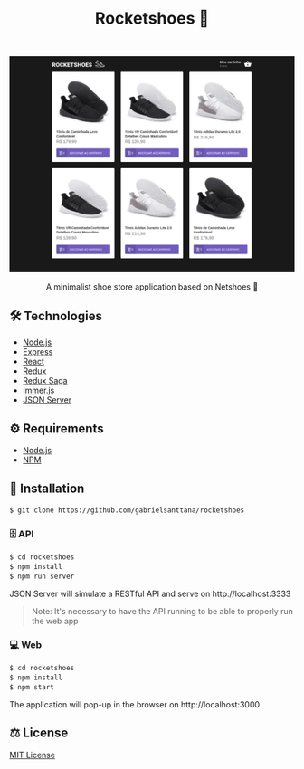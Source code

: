 # <div align="center" style="margin-bottom: 50px">Rocketshoes 👟</div>

####

<img src="./.github/homepage.png" />

<p align="center">A minimalist shoe store application based on Netshoes 👟</p>

## 🛠️ Technologies

<ul>
  <li><a href="https://nodejs.org/en/">Node.js</a></li>
  <li><a href="https://expressjs.com/">Express</a></li>
  <li><a href="https://reactjs.org/">React</a></li>
  <li><a href="https://redux.js.org/">Redux</a></li>
  <li><a href="https://redux-saga.js.org/">Redux Saga</a></li>
  <li><a href="https://github.com/immerjs/immer">Immer.js</a></li>
  <li><a href="https://www.npmjs.com/package/json-server">JSON Server</a></li>
</ul>

## ⚙️ Requirements

<ul>
  <li><a href="https://nodejs.org/en/">Node.js</a></li>
  <li><a href="https://www.npmjs.com/">NPM</a></li>
</ul>

## 🚀 Installation

```bash
$ git clone https://github.com/gabrielsanttana/rocketshoes
```

### 🗄️ API

```bash
$ cd rocketshoes
$ npm install
$ npm run server
```

JSON Server will simulate a RESTful API and serve on http://localhost:3333

> Note: It's necessary to have the API running to be able to properly run the web app

### 💻 Web

```bash
$ cd rocketshoes
$ npm install
$ npm start
```

The application will pop-up in the browser on http://localhost:3000

## ⚖️ License

[MIT License](https://github.com/gabrielsanttana/rocketshoes/blob/master/LICENSE)
